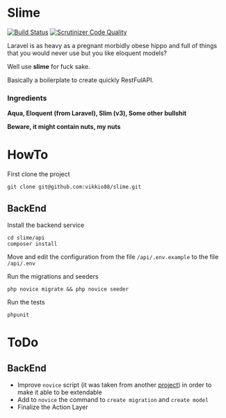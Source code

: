 # Slime
[![Build Status](https://travis-ci.org/vikkio88/slime.svg?branch=master)](https://travis-ci.org/vikkio88/slime) [![Scrutinizer Code Quality](https://scrutinizer-ci.com/g/vikkio88/slime/badges/quality-score.png?b=master)](https://scrutinizer-ci.com/g/vikkio88/slime/?branch=master)

Laravel is as heavy as a pregnant morbidly obese hippo and full of things that you would never use but you like eloquent models?

Well use **slime** for fuck sake.

Basically a boilerplate to create quickly RestFulAPI.

### Ingredients

**Aqua, Eloquent (from Laravel), Slim (v3), Some other bullshit**

**Beware, it might contain nuts, my nuts**

# HowTo
First clone the project
```
git clone git@github.com:vikkio88/slime.git
```
## BackEnd
Install the backend service
```
cd slime/api
composer install
```

Move and edit the configuration from the file ```/api/.env.example``` to the file ```/api/.env```

Run the migrations and seeders
```
php novice migrate && php novice seeder
```
Run the tests
```
phpunit
```

# ToDo
## BackEnd
-  Improve ```novice``` script (it was taken from another [project](https://github.com/kladd/slim-eloquent)) in order to make it able to be extendable
-  Add to ```novice``` the command to ```create migration``` and  ``create model``
-  Finalize the Action Layer

